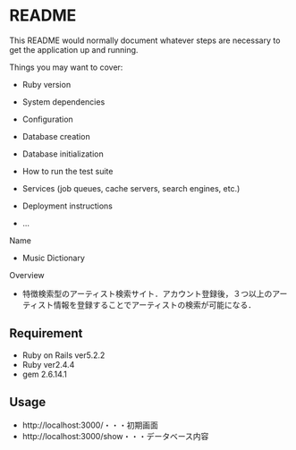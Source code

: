 # README

This README would normally document whatever steps are necessary to get the
application up and running.

Things you may want to cover:

* Ruby version

* System dependencies

* Configuration

* Database creation

* Database initialization

* How to run the test suite

* Services (job queues, cache servers, search engines, etc.)

* Deployment instructions

* ...

Name
* Music Dictionary

Overview
* 特徴検索型のアーティスト検索サイト．アカウント登録後，３つ以上のアーティスト情報を登録することでアーティストの検索が可能になる．

## Requirement
* Ruby on Rails ver5.2.2
* Ruby ver2.4.4
* gem 2.6.14.1

## Usage
* http://localhost:3000/・・・初期画面
* http://localhost:3000/show・・・データベース内容
